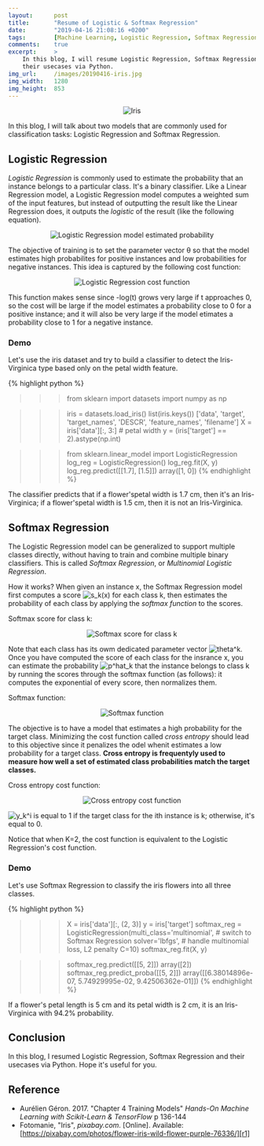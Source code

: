 ```yaml
---
layout:      post
title:       "Resume of Logistic & Softmax Regression"
date:        "2019-04-16 21:08:16 +0200"
tags:        [Machine Learning, Logistic Regression, Softmax Regression, review]
comments:    true
excerpt:     >
    In this blog, I will resume Logistic Regression, Softmax Regression and
    their usecases via Python.
img_url:     /images/20190416-iris.jpg
img_width:   1280
img_height:  853
---
```


<p align="center">
  <img alt="Iris"
  src="{{ site.baseurl }}/images/20190416-iris.jpg"/>
</p>

In this blog, I will talk about two models that are commonly used for
classification tasks: Logistic Regression and Softmax Regression.

## Logistic Regression
_Logistic Regression_ is commonly used to estimate the probability that an
instance belongs to a particular class. It's a binary classifier. Like a Linear
Regression model, a Logistic Regression model computes a weighted sum of the
input features, but instead of outputting the result like the Linear Regression
does, it outputs the _logistic_ of the result (like the following equation).

<p align="center">
  <img alt="Logistic Regression model estimated probability"
  src="{{ site.baseurl }}/images/20190416-logistic-regression.png"/>
</p>

The objective of training is to set the parameter vector θ so that the model
estimates high probabilites for positive instances and low probabilities for
negative instances. This idea is captured by the following cost function:

<p align="center">
  <img alt="Logistic Regression cost function"
  src="{{ site.baseurl }}/images/20190416-logistic-cost-function.png"/>
</p>

This function makes sense since -log(t) grows very large if t approaches 0, so
the cost will be large if the model estimates a probability close to 0 for a
positive instance; and it will also be very large if the model etimates a
probability close to 1 for a negative instance.

### Demo
Let's use the iris dataset and try to build a classifier to detect the
Iris-Virginica type based only on the petal width feature.

{% highlight python %}
>>> from sklearn import datasets
>>> import numpy as np

>>> iris = datasets.load_iris()
>>> list(iris.keys())
['data', 'target', 'target_names', 'DESCR', 'feature_names', 'filename']
>>> X = iris['data'][:, 3:] # petal width
>>> y = (iris['target'] == 2).astype(np.int)

>>> from sklearn.linear_model import LogisticRegression
>>> log_reg = LogisticRegression()
>>> log_reg.fit(X, y)
>>> log_reg.predict([[1.7], [1.5]])
array([1, 0])
{% endhighlight %}

The classifier predicts that if a flower'spetal width is 1.7 cm, then it's an
Iris-Virginica; if a flower'spetal width is 1.5 cm, then it is not an
Iris-Virginica.

## Softmax Regression
The Logistic Regression model can be generalized to support multiple classes
directly, without having to train and combine multiple binary classifiers. This
is called _Softmax Regression_, or _Multinomial Logistic Regression_.

How it works? When given an instance x, the Softmax Regression model first
computes a score
<img alt="s_k(x)" src="http://latex.codecogs.com/png.latex?\fn_phv&space;s_{k}(x)"/>
for each class k, then estimates the probability of each class by applying the
_softmax function_ to the scores.

Softmax score for class k:
<p align="center">
  <img alt="Softmax score for class k"
  src="{{ site.baseurl }}/images/20190416-softmax-score.png"/>
</p>
 Note that each class has its owm dedicated parameter vector
<img alt="theta^k" src="http://latex.codecogs.com/png.latex?\fn_phv&space;\theta&space;^{(k)}"/>.
Once you have computed the score of each class for the insrance x, you can
estimate the probability
<img alt="p^hat_k" src="http://latex.codecogs.com/png.latex?\inline&space;\fn_phv&space;\hat{p}_{k}"/>
that the instance belongs to class k by running the scores through the
softmax function (as follows): it computes the exponential of every score, then
normalizes them.

Softmax function:
<p align="center">
  <img alt="Softmax function"
  src="{{ site.baseurl }}/images/20190416-softmax-function.png"/>
</p>

The objective is to have a model that estimates a high probability for the
target class. Minimizing the cost function called _cross entropy_ should lead
to this objective since it penalizes the odel whenit estimates a low
probability for a target class. **Cross entropy is frequentyly used to measure
how well a set of estimated class probabilities match the target classes.**

Cross entropy cost function:
<p align="center">
  <img alt="Cross entropy cost function"
  src="{{ site.baseurl }}/images/20190416-cross-entropy-cost-function.png"/>
</p>

<img alt="y_k^i" src="http://latex.codecogs.com/png.latex?\inline&space;\fn_phv&space;y_{k}^{(i)}"/>
is equal to 1 if the target class for the ith instance is k; otherwise, it's
equal to 0.

Notice that when K=2, the cost function is equivalent to the Logistic
Regression's cost function.

### Demo
Let's use Softmax Regression to classify the iris flowers into all three classes.

{% highlight python %}
>>> X = iris['data'][:, (2, 3)]
>>> y = iris['target']
>>> softmax_reg = LogisticRegression(multi_class='multinomial', # switch to Softmax Regression
                                     solver='lbfgs', # handle multinomial loss, L2 penalty
                                     C=10)
>>> softmax_reg.fit(X, y)

>>> softmax_reg.predict([[5, 2]])
array([2])
>>> softmax_reg.predict_proba([[5, 2]])
array([[6.38014896e-07, 5.74929995e-02, 9.42506362e-01]])
{% endhighlight %}

If a flower's petal length is 5 cm and its petal width is 2 cm, it is an
Iris-Virginica with 94.2% probability.

## Conclusion
In this blog, I resumed Logistic Regression, Softmax Regression and their
usecases via Python. Hope it's useful for you.

## Reference
- Aurélien Géron. 2017. "Chapter 4 Training Models" _Hands-On Machine Learning
with Scikit-Learn & TensorFlow_ p 136-144
- Fotomanie, "Iris", _pixabay.com_. [Online]. Available: [https://pixabay.com/photos/flower-iris-wild-flower-purple-76336/][r1]

[r1]: https://pixabay.com/photos/flower-iris-wild-flower-purple-76336/
